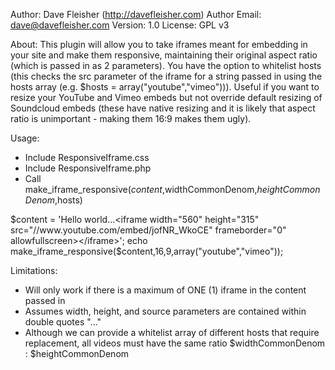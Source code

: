 Author: Dave Fleisher (http://davefleisher.com)
Author Email: dave@davefleisher.com
Version: 1.0
License: GPL v3

About:
This plugin will allow you to take iframes meant for embedding in your site and make them responsive, maintaining their original aspect ratio (which is passed in as 2 parameters). You have the option to whitelist hosts (this checks the src parameter of the iframe for a string passed in using the hosts array (e.g. $hosts = array("youtube","vimeo"))). Useful if you want to resize your YouTube and Vimeo embeds but not override default resizing of Soundcloud embeds (these have native resizing and it is likely that aspect ratio is unimportant - making them 16:9 makes them ugly).

Usage:
- Include ResponsiveIframe.css
- Include ResponsiveIframe.php
- Call make_iframe_responsive($content,$widthCommonDenom,$heightCommonDenom,$hosts)

$content = 'Hello world...<iframe width="560" height="315" src="//www.youtube.com/embed/jofNR_WkoCE" frameborder="0" allowfullscreen></iframe>';
echo make_iframe_responsive($content,16,9,array("youtube","vimeo"));

Limitations:
- Will only work if there is a maximum of ONE (1) iframe in the content passed in
- Assumes width, height, and source parameters are contained within double quotes "..."
- Although we can provide a whitelist array of different hosts that require replacement, all videos must have the same ratio $widthCommonDenom : $heightCommonDenom